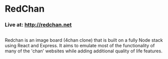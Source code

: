 # RedChan

### Live at: http://redchan.net

##

Redchan is an image board (4chan clone) that is built on a fully Node stack using React and Express. It aims to emulate most of the functionality of many of the 'chan' websites while adding additional quality of life features.